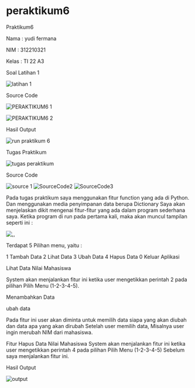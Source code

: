 # peraktikum6

Praktikum6

Nama : yudi fermana 

NIM : 312210321

Kelas : TI 22 A3

Soal Latihan 1

![latihan 1](https://user-images.githubusercontent.com/115516653/205629939-5bf3ba6e-8456-4f9d-995a-73a8ce73df32.png)

Source Code

![PERAKTIKUM6 1](https://user-images.githubusercontent.com/115516653/205630063-d5d0d209-34b2-47e0-a5de-2cc0b302f906.png)

![PERAKTIKUM6 2](https://user-images.githubusercontent.com/115516653/205630091-db51c5a5-ef67-4004-8efa-1d41416dbd2d.png)

Hasil Output

![run praktikum 6](https://user-images.githubusercontent.com/115516653/205632004-145320e6-f3de-4000-9532-b445e5f96a41.png)

Tugas Praktikum

![tugas peraktikum](https://user-images.githubusercontent.com/115516653/205632450-67db6109-5eec-441c-a9c3-da722b3b1036.png)

Source Code

![source 1](https://user-images.githubusercontent.com/115516653/205633565-aeb04939-3c2f-47f2-80bd-e224db559999.png)
![SourceCode2](https://user-images.githubusercontent.com/115516653/205633591-e2e0c18a-9994-44f3-a23e-2447d0b2a142.png)
![SourceCode3](https://user-images.githubusercontent.com/115516653/205633622-7e1ab645-bdc0-44ba-922e-af7cbe7943d6.png)

Pada tugas praktikum saya menggunakan fitur function yang ada di Python. Dan menggunakan media penyimpanan data berupa Dictionary Saya akan menjelaskan dikit mengenai fitur-fitur yang ada dalam program sederhana saya. Ketika program di run pada pertama kali, maka akan muncul tampilan seperti ini :

![,,](https://user-images.githubusercontent.com/115516653/205634225-52fdf9e2-2188-48e8-808d-c57eedcf2112.png)

Terdapat 5 Pilihan menu, yaitu :

1 Tambah Data 2 Lihat Data 3 Ubah Data 4 Hapus Data 0 Keluar Aplikasi

Lihat Data Nilai Mahasiswa

System akan menjalankan fitur ini ketika user mengetikkan perintah 2 pada pilihan Pilih Menu (1-2-3-4-5).

Menambahkan Data

ubah data

Pada fitur ini user akan diminta untuk memilih data siapa yang akan diubah dan data apa yang akan dirubah Setelah user memilih data, Misalnya user ingin merubah NIM dari mahasiswa.

Fitur Hapus Data Nilai Mahasiswa System akan menjalankan fitur ini ketika user mengetikkan perintah 4 pada pilihan Pilih Menu (1-2-3-4-5) Sebelum saya menjalankan fitur ini.

Hasil Output

![output](https://user-images.githubusercontent.com/115516653/205635046-1637c702-c547-4733-9172-0779cd787cae.png)
